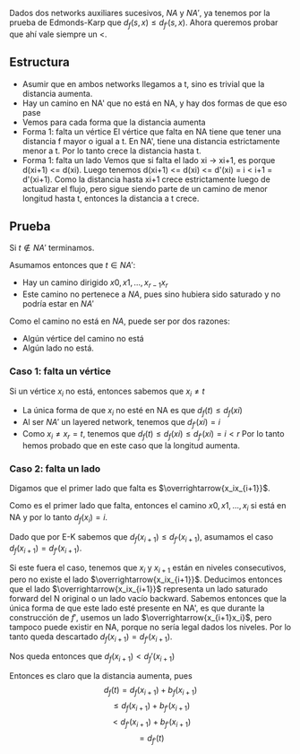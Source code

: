 Dados dos networks auxiliares sucesivos, $NA$ y $NA'$, ya tenemos por la prueba de Edmonds-Karp que $d_f(s, x) \le d_{f'}(s, x)$. Ahora queremos probar que ahí vale siempre un $\lt$.

## Estructura
- Asumir que en ambos networks llegamos a t, sino es trivial que la distancia aumenta.
- Hay un camino en NA' que no está en NA, y hay dos formas de que eso pase
- Vemos para cada forma que la distancia aumenta
- Forma 1: falta un vértice
	El vértice que falta en NA tiene que tener una distancia f mayor o igual a t.
	En NA', tiene una distancia estrictamente menor a t.
	Por lo tanto crece la distancia hasta t.
- Forma 1: falta un lado
	Vemos que si falta el lado xi -> xi+1, es porque d(xi+1) <= d(xi). Luego tenemos d(xi+1) <= d(xi) <= d'(xi) = i < i+1 = d'(xi+1). Como la distancia hasta xi+1 crece estrictamente luego de actualizar el flujo, pero sigue siendo parte de un camino de menor longitud hasta t, entonces la distancia a t crece.


## Prueba
Si $t \notin NA'$ terminamos.

Asumamos entonces que $t \in NA'$:
- Hay un camino dirigido $x0, x1,...,x_{r-1}x_r$
- Este camino no pertenece a $NA$, pues sino hubiera sido saturado y no podría estar en $NA'$

Como el camino no está en $NA$, puede ser por dos razones:
- Algún vértice del camino no está
- Algún lado no está.

### Caso 1: falta un vértice

Si un vértice $x_i$ no está, entonces sabemos que $x_i \ne t$ 
- La única forma de que $x_i$ no esté en NA es que $d_f(t) \le d_f(xi)$
- Al ser $NA'$ un layered network, tenemos que $d_{f'}(xi) = i$
- Como $x_i \ne x_r = t$, tenemos que $d_f(t) \le d_f(xi) \le d_{f'}(xi) = i < r$
Por lo tanto hemos probado que en este caso que la longitud aumenta.

### Caso 2: falta un lado

Digamos que el primer lado que falta es $\overrightarrow{x_ix_{i+1}}$.

Como es el primer lado que falta, entonces el camino $x0, x1, \dots, x_i$ si está en NA y por lo tanto $d_f(x_i) = i$.

Dado que por E-K sabemos que $d_f(x_{i+1}) \le d_{f'}(x_{i+1})$, asumamos el caso $d_f(x_{i+1}) = d_{f'}(x_{i+1})$.

Si este fuera el caso, tenemos que $x_i$ y $x_{i+1}$ están en niveles consecutivos, pero no existe el lado $\overrightarrow{x_ix_{i+1}}$. Deducimos entonces que el lado $\overrightarrow{x_ix_{i+1}}$ representa un lado saturado forward del N original o un lado vacío backward. Sabemos entonces que la única forma de que este lado esté presente en NA', es que durante la construcción de $f'$, usemos un lado $\overrightarrow{x_{i+1}x_i}$, pero tampoco puede existir en NA, porque no sería legal dados los niveles. Por lo tanto queda descartado $d_f(x_{i+1}) = d_{f'}(x_{i+1})$.

Nos queda entonces que $d_f(x_{i+1}) \lt d_f'(x_{i+1})$

Entonces es claro que la distancia aumenta, pues 
$$d_f(t) = d_f(x_{i+1}) + b_{f}(x_{i+1})$$
$$ \le d_f(x_{i+1}) + b_{f'}(x_{i+1})$$
$$ \lt d_{f'}(x_{i+1}) + b_{f'}(x_{i+1})$$
$$= d_{f'}(t)$$




